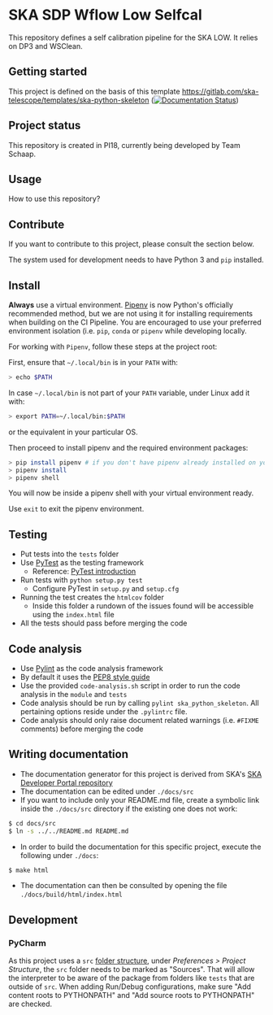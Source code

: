 # SKA SDP Wflow Low Selfcal
This repository defines a self calibration pipeline for the SKA LOW. It relies on DP3 and WSClean.

## Getting started
This project is defined on the basis of this template https://gitlab.com/ska-telescope/templates/ska-python-skeleton ([![Documentation Status](https://readthedocs.org/projects/ska-telescope-templates-ska-python-skeleton/badge/?version=latest)](https://developer.skatelescope.org/projects/ska-python-skeleton/en/latest/?badge=latest))

## Project status
This repository is created in PI18, currently being developed by Team Schaap.

## Usage
How to use this repository?

## Contribute
If you want to contribute to this project, please consult the section below.

The system used for development needs to have Python 3 and `pip` installed.

Install 
-------

**Always** use a virtual environment. [Pipenv](https://pipenv.readthedocs.io/en/latest/) is now Python's officially
recommended method, but we are not using it for installing requirements when building on the CI Pipeline. You are encouraged to use your preferred environment isolation (i.e. `pip`, `conda` or `pipenv` while developing locally.

For working with `Pipenv`, follow these steps at the project root:

First, ensure that `~/.local/bin` is in your `PATH` with:
```bash
> echo $PATH
```

In case `~/.local/bin` is not part of your `PATH` variable, under Linux add it with:
```bash
> export PATH=~/.local/bin:$PATH
```
or the equivalent in your particular OS.

Then proceed to install pipenv and the required environment packages:

```bash
> pip install pipenv # if you don't have pipenv already installed on your system
> pipenv install
> pipenv shell
```

You will now be inside a pipenv shell with your virtual environment ready.

Use `exit` to exit the pipenv environment.


Testing
-------

* Put tests into the `tests` folder
* Use [PyTest](https://pytest.org) as the testing framework
  - Reference: [PyTest introduction](http://pythontesting.net/framework/pytest/pytest-introduction/)
* Run tests with `python setup.py test`
  - Configure PyTest in `setup.py` and `setup.cfg`
* Running the test creates the `htmlcov` folder
    - Inside this folder a rundown of the issues found will be accessible using the `index.html` file
* All the tests should pass before merging the code 
 
 Code analysis
 -------------
 * Use [Pylint](https://www.pylint.org) as the code analysis framework
 * By default it uses the [PEP8 style guide](https://www.python.org/dev/peps/pep-0008/)
 * Use the provided `code-analysis.sh` script in order to run the code analysis in the `module` and `tests`
 * Code analysis should be run by calling `pylint ska_python_skeleton`. All pertaining options reside under the `.pylintrc` file.
 * Code analysis should only raise document related warnings (i.e. `#FIXME` comments) before merging the code
 
Writing documentation
 --------------------
 * The documentation generator for this project is derived from SKA's [SKA Developer Portal repository](https://github.com/ska-telescope/developer.skatelescope.org)
 * The documentation can be edited under `./docs/src`
 * If you want to include only your README.md file, create a symbolic link inside the `./docs/src` directory if the existing one does not work:
 ```bash
$ cd docs/src
$ ln -s ../../README.md README.md
```
 * In order to build the documentation for this specific project, execute the following under `./docs`:
 ```bash
$ make html
```
* The documentation can then be consulted by opening the file `./docs/build/html/index.html`

Development
-----------

### PyCharm

As this project uses a `src` [folder structure](https://blog.ionelmc.ro/2014/05/25/python-packaging/#the-structure),
under _Preferences > Project Structure_, the `src` folder needs to be marked as "Sources".  That will
allow the interpreter to be aware of the package from folders like `tests` that are outside of `src`.
When adding Run/Debug configurations, make sure "Add content roots to PYTHONPATH" and
"Add source roots to PYTHONPATH" are checked.
